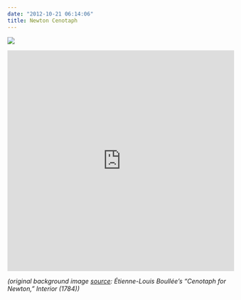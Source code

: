 ```yaml
---
date: "2012-10-21 06:14:06"
title: Newton Cenotaph
---
```


![](https://architech-blog.s3-ap-southeast-1.amazonaws.com/content/images/uploads/2012/10/Screen-Shot-2012-10-21-at-10.44.40-PM.png)

<center>
<iframe height=498 width=510 src="http://player.youku.com/embed/XNDY1NTk4NjMy" frameborder=0 allowfullscreen></iframe>
</center>

_(original background image [source](http://rosswolfe.wordpress.com/2011/06/25/): Étienne-Louis Boullée’s “Cenotaph for Newton,” Interior (1784))_
